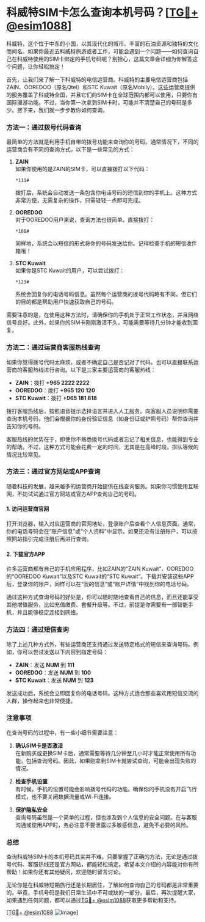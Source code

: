 # 科威特SIM卡怎么查询本机号码？[[TG💪+ @esim1088](https://t.me/s/esim1088)]

科威特，这个位于中东的小国，以其现代化的城市、丰富的石油资源和独特的文化而闻名。如果你最近去科威特旅游或者工作，可能会遇到一个问题——如何查询自己在科威特使用的SIM卡绑定的手机号码呢？别担心，这篇文章会详细为你解答这个问题，让你轻松搞定！

首先，让我们来了解一下科威特的电信运营商。科威特的主要电信运营商包括ZAIN、OOREDOO（原名Qtel）和STC Kuwait（原名Mobily）。这些运营商提供的服务覆盖了科威特全国，并且它们的SIM卡在全球范围内都可以使用，只要你有国际漫游功能。不过，当你第一次拿到SIM卡时，可能并不清楚自己的号码是多少。接下来，我们就一步步教你如何查询。

### 方法一：通过拨号代码查询

最简单的方法就是利用手机自带的拨号功能来查询你的号码。通常情况下，不同的运营商会有不同的查询方式。以下是一些常见的方式：

1. **ZAIN**  
   如果你使用的是ZAIN的SIM卡，可以直接拨打以下代码：
   ```
   *111#
   ```
   拨打后，系统会自动发送一条包含你电话号码的短信到你的手机上。这种方式非常方便，无需复杂的操作，只需轻轻一点即可完成。

2. **OOREDOO**  
   对于OOREDOO用户来说，查询方法也很简单。直接拨打：
   ```
   *100#
   ```
   同样地，系统会以短信的形式将你的号码发送给你。记得检查手机的短信收件箱哦！

3. **STC Kuwait**  
   如果你是STC Kuwait的用户，可以尝试拨打：
   ```
   *123#
   ```
   系统会回复你的电话号码信息。虽然每个运营商的拨号代码略有不同，但它们的目的都是帮助用户快速获取自己的号码。

需要注意的是，在使用这种方法时，请确保你的手机处于正常工作状态，并且网络信号良好。此外，如果你的SIM卡刚刚激活不久，可能需要等待几分钟才能收到回复。

### 方法二：通过运营商客服热线查询

如果你觉得拨号代码太麻烦，或者不确定自己是否记对了代码，也可以直接联系运营商的客服热线进行咨询。以下是三家主要运营商的客服热线：

- **ZAIN**：拨打 **+965 2222 2222**
- **OOREDOO**：拨打 **+965 120 120**
- **STC Kuwait**：拨打 **+965 181 818**

拨打客服热线后，按照语音提示选择语言并进入人工服务。向客服人员说明你需要查询本机号码，他们会根据你的身份验证信息（如身份证或护照号码）帮你查询并告知你的号码。

客服热线的优势在于，即使你不熟悉拨号代码或者忘记了相关信息，也能得到专业的帮助。不过，这种方式可能会花费一定的时间，尤其是在高峰时段，排队等候的情况比较常见。

### 方法三：通过官方网站或APP查询

随着科技的发展，越来越多的运营商开始提供在线查询服务。如果你习惯使用互联网，不妨试试通过官方网站或官方APP查询自己的号码。

#### 1. 访问运营商官网
打开浏览器，输入对应运营商的官网地址，登录账户后查看个人信息页面。通常，你的电话号码会在“账户信息”或“个人资料”中显示。如果还没有注册账户，可以按照网站指引完成注册后再进行查询。

#### 2. 下载官方APP
许多运营商都有自己的手机应用程序，比如ZAIN的“ZAIN Kuwait”、OOREDOO的“OOREDOO Kuwait”以及STC Kuwait的“STC Kuwait”。下载并安装这些APP后，登录你的账户，同样可以在“我的信息”或“账户详情”中找到你的电话号码。

通过这种方式查询号码的好处是，你可以随时随地查看自己的信息，而且还能享受其他增值服务，比如充值缴费、套餐升级等。不过，前提是你需要有一部智能手机，并且能够稳定连接到网络。

### 方法四：通过短信查询

除了上述几种方式外，有些运营商还支持通过发送特定格式的短信来查询号码。例如，你可以尝试发送以下内容到指定号码：

- **ZAIN**：发送 **NUM** 到 **111**
- **OOREDOO**：发送 **NUM** 到 **100**
- **STC Kuwait**：发送 **NUM** 到 **123**

发送成功后，系统会立即回复你的电话号码。这种方式适合那些喜欢用短信交流的人群，操作起来也非常便捷。

### 注意事项

在查询号码的过程中，有一些小细节需要注意：

1. **确认SIM卡是否激活**  
   在新购买或更换SIM卡后，通常需要等待几分钟至几小时才能正常使用所有功能，包括查询号码。因此，如果刚拿到SIM卡就尝试查询，可能会出现失败的情况。

2. **检查手机设置**  
   有时候，手机的设置可能会影响拨号代码的功能。确保你的手机没有开启飞行模式，也不要关闭数据流量或Wi-Fi连接。

3. **保护隐私安全**  
   查询号码虽然是一个简单的过程，但也涉及到个人信息的安全问题。在与客服沟通或使用APP时，务必注意不要泄露过多敏感信息，避免不必要的风险。

### 总结

查询科威特SIM卡的本机号码其实并不难，只要掌握了正确的方法，无论是通过拨号代码、客服热线还是官方网站，都能轻松搞定。希望本文介绍的内容能对你有所帮助！如果你还有其他疑问，欢迎随时留言讨论。

无论你是在科威特短期旅行还是长期居住，了解如何查询自己的号码都是非常重要的。毕竟，手机号码是我们日常生活中不可或缺的一部分。最后，再次提醒大家，如果遇到任何问题，都可以通过[TG💪+ @esim1088](https://t.me/s/esim1088)获取更多帮助和支持。

[[TG💪+ @esim1088](https://t.me/s/esim1088) ![Image](https://i.postimg.cc/4NQfJmqS/Snipaste-2025-05-13-00-14-12.png)]